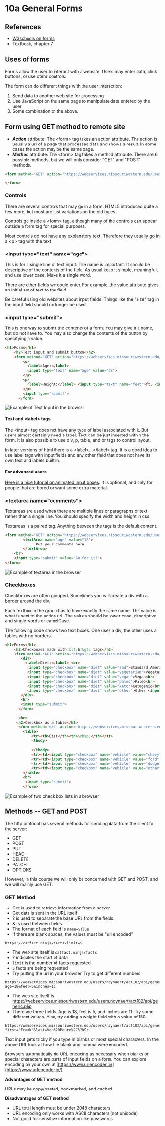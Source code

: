 # 10a General Forms

## References

* [W3schools on forms](https://www.w3schools.com/html/html_forms.asp)
* Textbook, chapter 7

## Uses of forms

Forms allow the user to interact with a website. Users may enter data, click buttons, or use otehr controls.

The form can do different things with the user interaction:

1. Send data to another web site for processing
2. Use JavaScript on the same page to manipulate data entered by the user
3. Some combination of the above.

## Form using GET method to remote site

* ***Action*** attribute: The &lt;form> tag takes an action attribute.  The action is usually a url of a page that processes data and shows a result.  In some cases the action may be the same page.
* ***Method*** attribute: The &lt;form> tag takes a method attribute.  There are 6 possible methods, but we will only consider "GET" and "POST" methods.  

```html
<form method="GET" action="https://webservices.missouriwestern.edu/users/noynaert/act102/api/generic.php">

</form>
```

### Controls

There are several controls that may go in a form.  HTML5 introduced quite a few more, but most are just variations on the old types.

Controls go inside a &lt;form> tag, although many of the controls can appear outside a form tag for special purposes.

Most controls do not have any explanatory text.  Therefore they usually go in a &lt;p> tag with the text

### &lt;input type="text" name="age">

This is for a single line of text input.  The name is important.  It should be descriptive of the contents of the field. As usual keep it simple, meaningful, and use lower case.  Make it a single word.

There are other fields we could enter.  For example, the value attribute gives an initial set of text to the field.

Be careful using old websites about input fields.  Things like the "size" tag in the input field should no longer be used.

### &lt;input type="submit">

This is one way to submit the contents of a form.  You may give it a name, but do not have to.  You may also change the contents of the button by specifying a value.

```html
<h1>Forms</h1>
    <h2>Text input and submit button</h2>
    <form method="GET" action="https://webservices.missouriwestern.edu/users/noynaert/act102/api/generic.php">
        <p>
          <label>Age:</label>
          <input type="text" name="age" value="18"> 
        </p>
        <p>
          <label>Height:</label> <input type="text" name="feet">ft. <input type="text" name="inches">in.
        </p>
        <input type="submit">
      </form>
```
![Example of Text Input in the browser](exampleCode/images/01TextAndSubmit.png)


#### Text and &lt;label> tags

The &lt;input> tag does not have any type of label associated with it.  But users almost certainly need a label. Text can be just inserted within the form.  It is also possible to use div, p, table, and br tags to control layout.

In later versions of html there is a &lt;label>...&lt;/label> tag.  It is a good idea to use label tags with input fields and any other field that does not have its own text and labels built in.

#### For advanced users

[Here is a nice tutorial on animated input boxes](https://www.youtube.com/watch?v=IxRJ8vplzAo).  It is optional, and only for people that are bored or want some extra material.

### &lt;textarea name="comments"> 

Textareas are used when there are multiple lines or paragraphs of text rather than a single line.  You should specify the width and height in css.

Textareas is a paired tag.  Anything between the tags is the default content.

```html
<form method="GET" action="https://webservices.missouriwestern.edu/users/noynaert/act102/api/generic.php">
        <textArea name="age" value="18">
              Put your comments here. 
        </textArea>
    <br>
    <input type="submit" value="Go for it!">
</form>
```

![Example of textarea in the browser](exampleCode/images/02TextArea.png)

### Checkboxes

Checkboxes are often grouped.  Sometimes you will create a div with a border around the div.  

Each textbox in the group has to have exactly the same name.  The value is what is sent to the action url.  The values should be lower case, descriptive and single words or camelCase.

The following code shows two text boxes.  One uses a div, the other uses a tables with no borders.

```html
<h1>Forms</h1>
    <h2>Checkboxes made with &lt;br&gt; tags</h2>
    <form method="GET" action="https://webservices.missouriwestern.edu/users/noynaert/act102/api/generic.php">
       <div>   
         <label>Diet:</label> <br>
          <input type="checkbox" name="diet" value="sad">Standard American Diet<br>
          <input type="checkbox" name="diet" value="vegetarian">Vegetarian<br>
          <input type="checkbox" name="diet" value="vegan">Vegan<br>
          <input type="checkbox" name="diet" value="paleo">Paleo<br>
          <input type="checkbox" name="diet" value="keto">Ketogenic<br>
          <input type="checkbox" name="diet" value="other">Other <input type="text" name="otherDiet">  
       </div>
       <br>
       <input type="submit">
      </form>

      <hr>
     <h2>Checkbox as a table</h2>
      <form method="GET" action="https://webservices.missouriwestern.edu/users/noynaert/act102/api/generic.php">
        <table>
            <tr><th>Diet</th><th>&nbsp;</th></tr>
            <tbody>
  
            </tbody>
            <tr><td><input type="checkbox" name="vehicle" value="chevy"></td><td>Chevrolet</td></tr>
            <tr><td><input type="checkbox" name="vehicle" value="ford" checked></td><td>Ford</td></tr>
            <tr><td><input type="checkbox" name="vehicle" value="dodge"></td><td>Dodge</td></tr>
            <tr><td><input type="checkbox" name="vehicle" value="other"></td><td>Other: <input type="text" name="otherVehicle"></td></tr>
        </table>
        <br>
         <input type="submit">
        </form>
```

![Example of two check box lists in a browser](exampleCode/images/03Checkboxes.png)

## Methods -- GET and POST

The http protocol has several methods for sending data from the client to the server:

* GET
* POST
* PUT
* HEAD
* DELETE
* PATCH
* OPTIONS

However, in this course we will only be concerned with GET and POST, and we will mainly use GET.

### GET Method

* Get is used to retrieve information from a server
* Get data is sent in the URL itself
* ? is used to separate the base URL from the fields. 
* & is used between fields
* The format of each field is `name=value`
* If there are blank spaces, the values must be "url encoded"

```
https://catfact.ninja/facts?limit=5
```
* The web site itself is `catfact.ninja/facts`
* ? indicates the start of data
* `limit` is the number of facts requested
* `5` facts are being requested
* Try putting the url in your browser.  Try to get different numbers

```
https://webservices.missouriwestern.edu/users/noynaert/act102/api/generic.php?age=18&feet=5&inches=11
```
* The web site itself is https://webservices.missouriwestern.edu/users/noynaert/act102/api/generic.php
* There are three fields.  Age is 18, feet is 5, and inches are 11.  Try some different values.  Also, try adding a weight field with a value of 150.

```
https://webservices.missouriwestern.edu/users/noynaert/act102/api/generic.php?first="Frank"&last=Von%20Peure%2C%20Sr.
```

Text input gets tricky if you type in blanks or most special characters. In the above URL look at how the blank and comma were encoded.

Browsers automatically do URL encoding as necessary when blanks or special characters are parts of input fields on a form.  You can explore encoding on your own at [https://www.urlencoder.io/](https://www.urlencoder.io/)

**Advantages of GET method**

URLs may be copy/pasted, bookmarked, and cached

**Disadvantages of GET method**

* URL total length must be under 2048 characters
* URL encoding only works with ASCII characters (not unicode)
* Not good for sensitive information like passwords